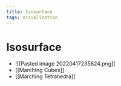```yaml
---
title: Isosurface
tags: visualization
---
```


# Isosurface
- ![[Pasted image 20220417235824.png]]
- [[Marching Cubes]]
- [[Marching Tetrahedra]]


